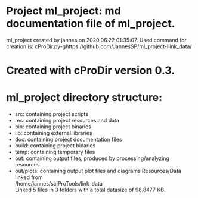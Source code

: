 # Project ml_project: md documentation file of ml_project.
ml_project created by jannes on 2020.06.22 01:35:07.
Used command for creation is:
cProDir.py-ghttps://github.com/JannesSP/ml_project-llink_data/
# Created with cProDir version 0.3.

# ml_project directory structure:
-   src: containing project scripts
-   res: containing project resources and data
-   bin: containing project binaries
-   lib: containing external libraries
-   doc: containing project documentation files
-   build: containing project binaries
-   temp: containing temporary files
-   out: containing output files, produced by processing/analyzing resources
-   out/plots: containing output plot files and diagrams
Resources/Data linked from<br>
/home/jannes/sciProTools/link_data<br>
Linked 5 files in 3 folders with a total datasize of 98.8477 KB.
